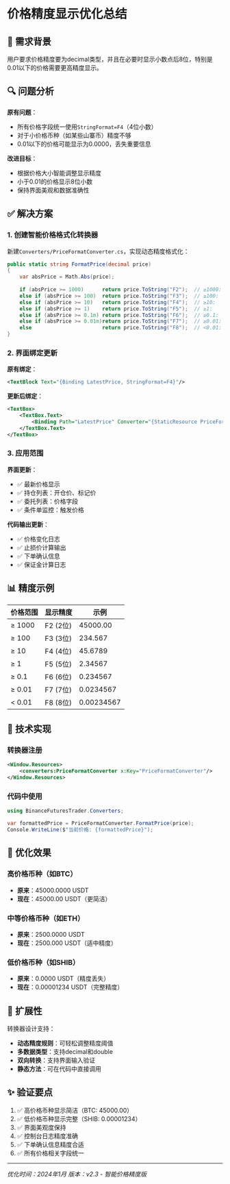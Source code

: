 # 价格精度显示优化总结

## 🎯 需求背景

用户要求价格精度要为decimal类型，并且在必要时显示小数点后8位，特别是0.01以下的价格需要更高精度显示。

## 🔍 问题分析

**原有问题**：
- 所有价格字段统一使用`StringFormat=F4`（4位小数）
- 对于小价格币种（如某些山寨币）精度不够
- 0.01以下的价格可能显示为0.0000，丢失重要信息

**改进目标**：
- 根据价格大小智能调整显示精度
- 小于0.01的价格显示8位小数
- 保持界面美观和数据准确性

## ✅ 解决方案

### 1. 创建智能价格格式化转换器

新建`Converters/PriceFormatConverter.cs`，实现动态精度格式化：

```csharp
public static string FormatPrice(decimal price)
{
    var absPrice = Math.Abs(price);
    
    if (absPrice >= 1000)      return price.ToString("F2");  // ≥1000: 2位小数
    else if (absPrice >= 100)  return price.ToString("F3");  // ≥100:  3位小数
    else if (absPrice >= 10)   return price.ToString("F4");  // ≥10:   4位小数
    else if (absPrice >= 1)    return price.ToString("F5");  // ≥1:    5位小数
    else if (absPrice >= 0.1m) return price.ToString("F6");  // ≥0.1:  6位小数
    else if (absPrice >= 0.01m)return price.ToString("F7");  // ≥0.01: 7位小数
    else                       return price.ToString("F8");  // <0.01: 8位小数
}
```

### 2. 界面绑定更新

**原有绑定**：
```xml
<TextBlock Text="{Binding LatestPrice, StringFormat=F4}"/>
```

**更新后绑定**：
```xml
<TextBox>
    <TextBox.Text>
        <Binding Path="LatestPrice" Converter="{StaticResource PriceFormatConverter}"/>
    </TextBox.Text>
</TextBox>
```

### 3. 应用范围

**界面更新**：
- ✅ 最新价格显示
- ✅ 持仓列表：开仓价、标记价
- ✅ 委托列表：价格字段
- ✅ 条件单监控：触发价格

**代码输出更新**：
- ✅ 价格变化日志
- ✅ 止损价计算输出
- ✅ 下单确认信息
- ✅ 保证金计算日志

## 📊 精度示例

| 价格范围 | 显示精度 | 示例 |
|---------|---------|------|
| ≥ 1000 | F2 (2位) | 45000.00 |
| ≥ 100 | F3 (3位) | 234.567 |
| ≥ 10 | F4 (4位) | 45.6789 |
| ≥ 1 | F5 (5位) | 2.34567 |
| ≥ 0.1 | F6 (6位) | 0.234567 |
| ≥ 0.01 | F7 (7位) | 0.0234567 |
| < 0.01 | F8 (8位) | 0.00234567 |

## 🔧 技术实现

### 转换器注册
```xml
<Window.Resources>
    <converters:PriceFormatConverter x:Key="PriceFormatConverter"/>
</Window.Resources>
```

### 代码中使用
```csharp
using BinanceFuturesTrader.Converters;

var formattedPrice = PriceFormatConverter.FormatPrice(price);
Console.WriteLine($"当前价格: {formattedPrice}");
```

## 🎯 优化效果

### 高价格币种（如BTC）
- **原来**：45000.0000 USDT
- **现在**：45000.00 USDT（更简洁）

### 中等价格币种（如ETH）
- **原来**：2500.0000 USDT  
- **现在**：2500.000 USDT（适中精度）

### 低价格币种（如SHIB）
- **原来**：0.0000 USDT（精度丢失）
- **现在**：0.00001234 USDT（完整精度）

## 🚀 扩展性

转换器设计支持：
- **动态精度规则**：可轻松调整精度阈值
- **多数据类型**：支持decimal和double
- **双向转换**：支持界面输入验证
- **静态方法**：可在代码中直接调用

## ✨ 验证要点

1. ✅ 高价格币种显示简洁（BTC: 45000.00）
2. ✅ 低价格币种显示完整（SHIB: 0.00001234）
3. ✅ 界面美观度保持
4. ✅ 控制台日志精度准确
5. ✅ 下单确认信息精度合适
6. ✅ 所有价格相关字段统一

---
*优化时间：2024年1月*
*版本：v2.3 - 智能价格精度版* 